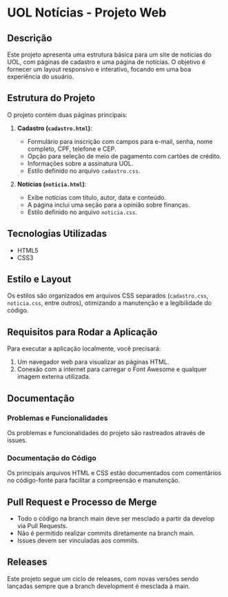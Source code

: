 # UOL Notícias - Projeto Web

## Descrição
Este projeto apresenta uma estrutura básica para um site de notícias do UOL, com páginas de cadastro e uma página de notícias. O objetivo é fornecer um layout responsivo e interativo, focando em uma boa experiência do usuário.

## Estrutura do Projeto
O projeto contém duas páginas principais:

1. **Cadastro (`cadastro.html`)**:
   - Formulário para inscrição com campos para e-mail, senha, nome completo, CPF, telefone e CEP.
   - Opção para seleção de meio de pagamento com cartões de crédito.
   - Informações sobre a assinatura UOL.
   - Estilo definido no arquivo `cadastro.css`.

2. **Notícias (`noticia.html`)**:
   - Exibe notícias com título, autor, data e conteúdo.
   - A página inclui uma seção para a opinião sobre finanças.
   - Estilo definido no arquivo `noticia.css`.

## Tecnologias Utilizadas
- HTML5
- CSS3

## Estilo e Layout
Os estilos são organizados em arquivos CSS separados (`cadastro.css`, `noticia.css`, entre outros), otimizando a manutenção e a legibilidade do código.

## Requisitos para Rodar a Aplicação
Para executar a aplicação localmente, você precisará:

1. Um navegador web para visualizar as páginas HTML.
2. Conexão com a internet para carregar o Font Awesome e qualquer imagem externa utilizada.

## Documentação
### Problemas e Funcionalidades
Os problemas e funcionalidades do projeto são rastreados através de issues.

### Documentação do Código
Os principais arquivos HTML e CSS estão documentados com comentários no código-fonte para facilitar a compreensão e manutenção.

## Pull Request e Processo de Merge

- Todo o código na branch main deve ser mesclado a partir da develop via Pull Requests.
- Não é permitido realizar commits diretamente na branch main.
- Issues devem ser vinculadas aos commits.

## Releases

Este projeto segue um ciclo de releases, com novas versões sendo lançadas sempre que a branch development é mesclada à main.
